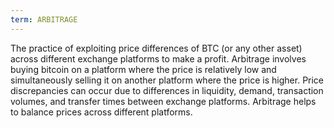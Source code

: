 ```yaml
---
term: ARBITRAGE
---
```


The practice of exploiting price differences of BTC (or any other asset) across different exchange platforms to make a profit. Arbitrage involves buying bitcoin on a platform where the price is relatively low and simultaneously selling it on another platform where the price is higher. Price discrepancies can occur due to differences in liquidity, demand, transaction volumes, and transfer times between exchange platforms. Arbitrage helps to balance prices across different platforms.